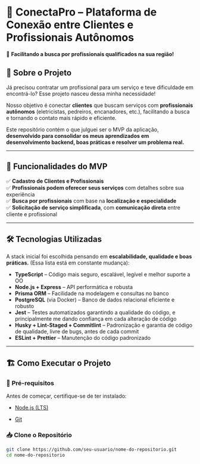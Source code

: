 # 📌 ConectaPro – Plataforma de Conexão entre Clientes e Profissionais Autônomos

🔎 **Facilitando a busca por profissionais qualificados na sua região!**

## 📖 Sobre o Projeto

Já precisou contratar um profissional para um serviço e teve dificuldade em encontrá-lo? Esse projeto nasceu dessa minha necessidade!

Nosso objetivo é conectar **clientes** que buscam serviços com **profissionais autônomos** (eletricistas, pedreiros, encanadores, etc.), facilitando a busca e tornando o contato mais rápido e eficiente.

Este repositório contém o que julguei ser o MVP da aplicação, **desenvolvido para consolidar os meus aprendizados em desenvolvimento backend, boas práticas e resolver um problema real.**

---

## 🚀 Funcionalidades do MVP

✅ **Cadastro de Clientes e Profissionais**  
✅ **Profissionais podem oferecer seus serviços** com detalhes sobre sua experiência  
✅ **Busca por profissionais** com base na **localização e especialidade**  
✅ **Solicitação de serviço simplificada**, com **comunicação direta** entre cliente e profissional

---

## 🛠 Tecnologias Utilizadas

A stack inicial foi escolhida pensando em **escalabilidade, qualidade e boas práticas.** (Essa lista está em constante mudança):

- **TypeScript** – Código mais seguro, escalável, legível e melhor suporte a OO
- **Node.js + Express** – API performática e robusta
- **Prisma ORM** – Facilidade na modelagem e consultas no banco
- **PostgreSQL** (via Docker) – Banco de dados relacional eficiente e robusto
- **Jest** – Testes automatizados garantindo a qualidade do código, e principalmente me dando confiança em cada alteração de código
- **Husky + Lint-Staged + Commitlint** – Padronização e garantia de código de qualidade, livre de bugs, antes de cada commit
- **ESLint + Prettier** – Manutenção do código padronizado

---

## 🏗 Como Executar o Projeto

### 🔧 **Pré-requisitos**

Antes de começar, certifique-se de ter instalado:

- [Node.js (LTS)](https://nodejs.org/)
<!-- - [Docker](https://www.docker.com/) (Ainda não) -->
- [Git](https://git-scm.com/)

### 📥 **Clone o Repositório**

```sh
git clone https://github.com/seu-usuario/nome-do-repositorio.git
cd nome-do-repositorio
```

